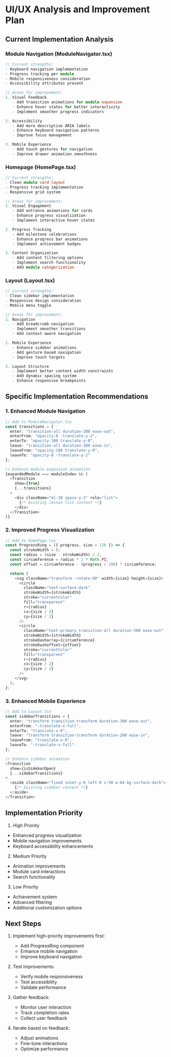 # UI/UX Analysis and Improvement Plan

## Current Implementation Analysis

### Module Navigation (ModuleNavigator.tsx)
```typescript
// Current strengths:
- Keyboard navigation implementation
- Progress tracking per module
- Mobile responsiveness consideration
- Accessibility attributes present

// Areas for improvement:
1. Visual Feedback
   - Add transition animations for module expansion
   - Enhance hover states for better interactivity
   - Implement smoother progress indicators

2. Accessibility
   - Add more descriptive ARIA labels
   - Enhance keyboard navigation patterns
   - Improve focus management

3. Mobile Experience
   - Add touch gestures for navigation
   - Improve drawer animation smoothness
```

### Homepage (HomePage.tsx)
```typescript
// Current strengths:
- Clean module card layout
- Progress tracking implementation
- Responsive grid system

// Areas for improvement:
1. Visual Engagement
   - Add entrance animations for cards
   - Enhance progress visualization
   - Implement interactive hover states

2. Progress Tracking
   - Add milestone celebrations
   - Enhance progress bar animations
   - Implement achievement badges

3. Content Organization
   - Add content filtering options
   - Implement search functionality
   - Add module categorization
```

### Layout (Layout.tsx)
```typescript
// Current strengths:
- Clean sidebar implementation
- Responsive design consideration
- Mobile menu toggle

// Areas for improvement:
1. Navigation
   - Add breadcrumb navigation
   - Implement smoother transitions
   - Add context-aware navigation

2. Mobile Experience
   - Enhance sidebar animations
   - Add gesture-based navigation
   - Improve touch targets

3. Layout Structure
   - Implement better content width constraints
   - Add dynamic spacing system
   - Enhance responsive breakpoints
```

## Specific Implementation Recommendations

### 1. Enhanced Module Navigation
```typescript
// Add to ModuleNavigator.tsx
const transitions = {
  enter: "transition-all duration-300 ease-out",
  enterFrom: "opacity-0 -translate-y-2",
  enterTo: "opacity-100 translate-y-0",
  leave: "transition-all duration-200 ease-in",
  leaveFrom: "opacity-100 translate-y-0",
  leaveTo: "opacity-0 -translate-y-2"
};

// Enhance module expansion animation
{expandedModule === moduleIndex && (
  <Transition
    show={true}
    {...transitions}
  >
    <div className="ml-10 space-y-2" role="list">
      {/* Existing lesson list content */}
    </div>
  </Transition>
)}
```

### 2. Improved Progress Visualization
```typescript
// Add to HomePage.tsx
const ProgressRing = ({ progress, size = 120 }) => {
  const strokeWidth = 8;
  const radius = (size - strokeWidth) / 2;
  const circumference = radius * 2 * Math.PI;
  const offset = circumference - (progress / 100) * circumference;

  return (
    <svg className="transform -rotate-90" width={size} height={size}>
      <circle
        className="text-surface-dark"
        strokeWidth={strokeWidth}
        stroke="currentColor"
        fill="transparent"
        r={radius}
        cx={size / 2}
        cy={size / 2}
      />
      <circle
        className="text-primary transition-all duration-500 ease-out"
        strokeWidth={strokeWidth}
        strokeDasharray={circumference}
        strokeDashoffset={offset}
        stroke="currentColor"
        fill="transparent"
        r={radius}
        cx={size / 2}
        cy={size / 2}
      />
    </svg>
  );
};
```

### 3. Enhanced Mobile Experience
```typescript
// Add to Layout.tsx
const sidebarTransitions = {
  enter: "transform transition-transform duration-300 ease-out",
  enterFrom: "-translate-x-full",
  enterTo: "translate-x-0",
  leave: "transform transition-transform duration-200 ease-in",
  leaveFrom: "translate-x-0",
  leaveTo: "-translate-x-full"
};

// Enhance sidebar animation
<Transition
  show={isSidebarOpen}
  {...sidebarTransitions}
>
  <aside className="fixed inset-y-0 left-0 z-50 w-64 bg-surface-dark">
    {/* Existing sidebar content */}
  </aside>
</Transition>
```

## Implementation Priority

1. High Priority
- Enhanced progress visualization
- Mobile navigation improvements
- Keyboard accessibility enhancements

2. Medium Priority
- Animation improvements
- Module card interactions
- Search functionality

3. Low Priority
- Achievement system
- Advanced filtering
- Additional customization options

## Next Steps

1. Implement high-priority improvements first:
   - Add ProgressRing component
   - Enhance mobile navigation
   - Improve keyboard navigation

2. Test improvements:
   - Verify mobile responsiveness
   - Test accessibility
   - Validate performance

3. Gather feedback:
   - Monitor user interaction
   - Track completion rates
   - Collect user feedback

4. Iterate based on feedback:
   - Adjust animations
   - Fine-tune interactions
   - Optimize performance
